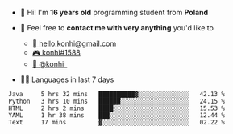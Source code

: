 - 👋 Hi! I'm **16 years old** programming student from **Poland**
- 💬 Feel free to **contact me with very anything** you'd like to
    - [📨 hello.konhi@gmail.com](mailto:hello.konhi@gmail.com)
    - [🎮 konhi#1588](https://discord.com)
    - [🦆 @konhi_](https://twitter.com/konhi_)

- 👨‍💻 Languages in last 7 days
<!--START_SECTION:waka-->
```text
Java     5 hrs 32 mins   ██████████▓░░░░░░░░░░░░░░   42.13 % 
Python   3 hrs 10 mins   ██████░░░░░░░░░░░░░░░░░░░   24.15 % 
HTML     2 hrs 2 mins    ████░░░░░░░░░░░░░░░░░░░░░   15.53 % 
YAML     1 hr 38 mins    ███░░░░░░░░░░░░░░░░░░░░░░   12.44 % 
Text     17 mins         ▓░░░░░░░░░░░░░░░░░░░░░░░░   02.22 % 
```
<!--END_SECTION:waka-->
